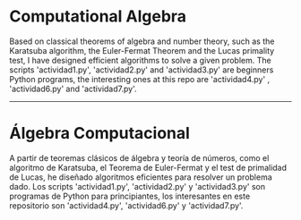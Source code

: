# Computational Algebra
Based on classical theorems of algebra and number theory, such as the Karatsuba algorithm, the Euler-Fermat Theorem and the Lucas primality test, I have designed efficient algorithms to solve a given problem. The scripts 'actividad1.py', 'actividad2.py' and 'actividad3.py' are beginners Python programs, the interesting ones at this repo are 'actividad4.py' , 'actividad6.py' and 'actividad7.py'.

------------------------------------------------

# Álgebra Computacional
A partir de teoremas clásicos de álgebra y teoría de números, como el algoritmo de Karatsuba, el Teorema de Euler-Fermat y el test de primalidad de Lucas, he diseñado algoritmos eficientes para resolver un problema dado. Los scripts 'actividad1.py', 'actividad2.py' y 'actividad3.py' son programas de Python para principiantes, los interesantes en este repositorio son 'actividad4.py', 'actividad6.py' y 'actividad7.py'.
